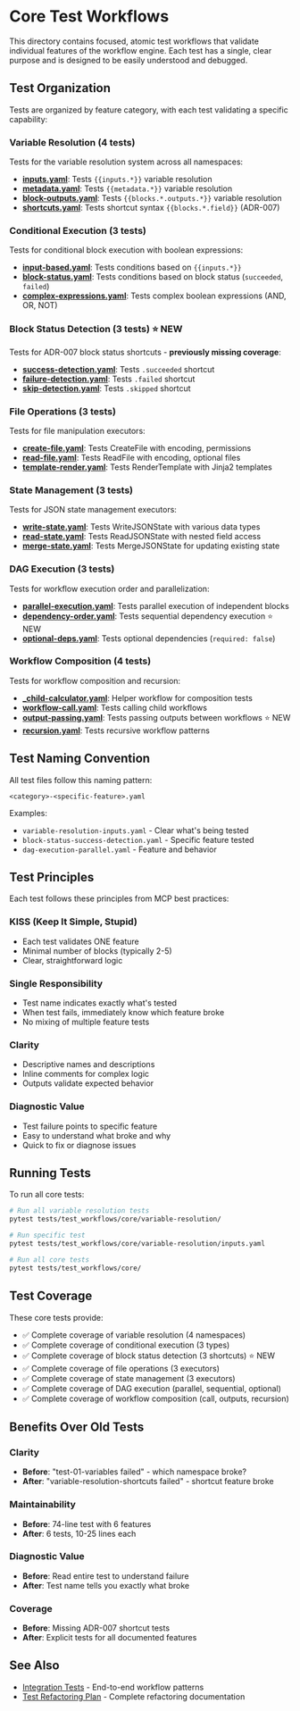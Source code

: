 # Core Test Workflows

This directory contains focused, atomic test workflows that validate individual features of the workflow engine. Each test has a single, clear purpose and is designed to be easily understood and debugged.

## Test Organization

Tests are organized by feature category, with each test validating a specific capability:

### Variable Resolution (4 tests)

Tests for the variable resolution system across all namespaces:

- **[inputs.yaml](variable-resolution/inputs.yaml)**: Tests `{{inputs.*}}` variable resolution
- **[metadata.yaml](variable-resolution/metadata.yaml)**: Tests `{{metadata.*}}` variable resolution
- **[block-outputs.yaml](variable-resolution/block-outputs.yaml)**: Tests `{{blocks.*.outputs.*}}` variable resolution
- **[shortcuts.yaml](variable-resolution/shortcuts.yaml)**: Tests shortcut syntax `{{blocks.*.field}}` (ADR-007)

### Conditional Execution (3 tests)

Tests for conditional block execution with boolean expressions:

- **[input-based.yaml](conditionals/input-based.yaml)**: Tests conditions based on `{{inputs.*}}`
- **[block-status.yaml](conditionals/block-status.yaml)**: Tests conditions based on block status (`succeeded`, `failed`)
- **[complex-expressions.yaml](conditionals/complex-expressions.yaml)**: Tests complex boolean expressions (AND, OR, NOT)

### Block Status Detection (3 tests) ⭐ NEW

Tests for ADR-007 block status shortcuts - **previously missing coverage**:

- **[success-detection.yaml](block-status/success-detection.yaml)**: Tests `.succeeded` shortcut
- **[failure-detection.yaml](block-status/failure-detection.yaml)**: Tests `.failed` shortcut
- **[skip-detection.yaml](block-status/skip-detection.yaml)**: Tests `.skipped` shortcut

### File Operations (3 tests)

Tests for file manipulation executors:

- **[create-file.yaml](file-operations/create-file.yaml)**: Tests CreateFile with encoding, permissions
- **[read-file.yaml](file-operations/read-file.yaml)**: Tests ReadFile with encoding, optional files
- **[template-render.yaml](file-operations/template-render.yaml)**: Tests RenderTemplate with Jinja2 templates

### State Management (3 tests)

Tests for JSON state management executors:

- **[write-state.yaml](state-management/write-state.yaml)**: Tests WriteJSONState with various data types
- **[read-state.yaml](state-management/read-state.yaml)**: Tests ReadJSONState with nested field access
- **[merge-state.yaml](state-management/merge-state.yaml)**: Tests MergeJSONState for updating existing state

### DAG Execution (3 tests)

Tests for workflow execution order and parallelization:

- **[parallel-execution.yaml](dag-execution/parallel-execution.yaml)**: Tests parallel execution of independent blocks
- **[dependency-order.yaml](dag-execution/dependency-order.yaml)**: Tests sequential dependency execution ⭐ NEW
- **[optional-deps.yaml](dag-execution/optional-deps.yaml)**: Tests optional dependencies (`required: false`)

### Workflow Composition (4 tests)

Tests for workflow composition and recursion:

- **[_child-calculator.yaml](composition/_child-calculator.yaml)**: Helper workflow for composition tests
- **[workflow-call.yaml](composition/workflow-call.yaml)**: Tests calling child workflows
- **[output-passing.yaml](composition/output-passing.yaml)**: Tests passing outputs between workflows ⭐ NEW
- **[recursion.yaml](composition/recursion.yaml)**: Tests recursive workflow patterns

## Test Naming Convention

All test files follow this naming pattern:

```text
<category>-<specific-feature>.yaml
```

Examples:
- `variable-resolution-inputs.yaml` - Clear what's being tested
- `block-status-success-detection.yaml` - Specific feature tested
- `dag-execution-parallel.yaml` - Feature and behavior

## Test Principles

Each test follows these principles from MCP best practices:

### KISS (Keep It Simple, Stupid)
- Each test validates ONE feature
- Minimal number of blocks (typically 2-5)
- Clear, straightforward logic

### Single Responsibility
- Test name indicates exactly what's tested
- When test fails, immediately know which feature broke
- No mixing of multiple feature tests

### Clarity
- Descriptive names and descriptions
- Inline comments for complex logic
- Outputs validate expected behavior

### Diagnostic Value
- Test failure points to specific feature
- Easy to understand what broke and why
- Quick to fix or diagnose issues

## Running Tests

To run all core tests:

```bash
# Run all variable resolution tests
pytest tests/test_workflows/core/variable-resolution/

# Run specific test
pytest tests/test_workflows/core/variable-resolution/inputs.yaml

# Run all core tests
pytest tests/test_workflows/core/
```

## Test Coverage

These core tests provide:
- ✅ Complete coverage of variable resolution (4 namespaces)
- ✅ Complete coverage of conditional execution (3 types)
- ✅ Complete coverage of block status detection (3 shortcuts) ⭐ NEW
- ✅ Complete coverage of file operations (3 executors)
- ✅ Complete coverage of state management (3 executors)
- ✅ Complete coverage of DAG execution (parallel, sequential, optional)
- ✅ Complete coverage of workflow composition (call, outputs, recursion)

## Benefits Over Old Tests

### Clarity
- **Before**: "test-01-variables failed" - which namespace broke?
- **After**: "variable-resolution-shortcuts failed" - shortcut feature broke

### Maintainability
- **Before**: 74-line test with 6 features
- **After**: 6 tests, 10-25 lines each

### Diagnostic Value
- **Before**: Read entire test to understand failure
- **After**: Test name tells you exactly what broke

### Coverage
- **Before**: Missing ADR-007 shortcut tests
- **After**: Explicit tests for all documented features

## See Also

- [Integration Tests](../integration/) - End-to-end workflow patterns
- [Test Refactoring Plan](../../TEST_REFACTORING_PLAN.md) - Complete refactoring documentation
